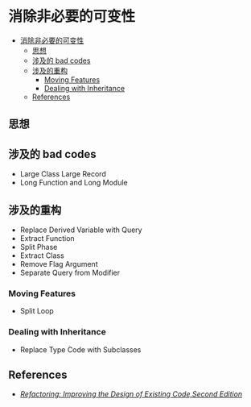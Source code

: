 # 消除非必要的可变性

<!-- TOC -->

- [消除非必要的可变性](#消除非必要的可变性)
    - [思想](#思想)
    - [涉及的 bad codes](#涉及的-bad-codes)
    - [涉及的重构](#涉及的重构)
        - [Moving Features](#moving-features)
        - [Dealing with Inheritance](#dealing-with-inheritance)
    - [References](#references)

<!-- /TOC -->


## 思想


## 涉及的 bad codes
* Large Class Large Record
* Long Function and Long Module


## 涉及的重构
* Replace Derived Variable with Query
* Extract Function
* Split Phase
* Extract Class
* Remove Flag Argument
* Separate Query from Modifier

### Moving Features
* Split Loop

### Dealing with Inheritance
* Replace Type Code with Subclasses


## References
* [*Refactoring: Improving the Design of Existing Code,Second Edition*](https://book.douban.com/subject/30332135/)

